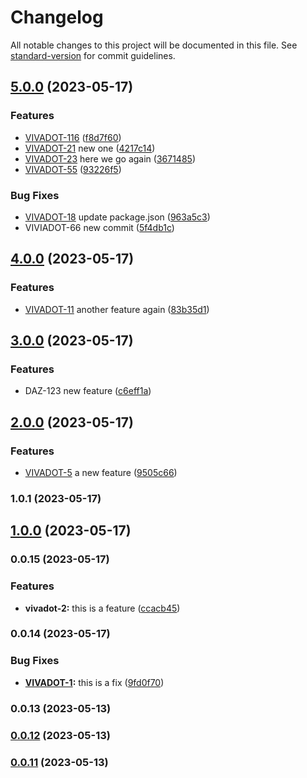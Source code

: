 # Changelog

All notable changes to this project will be documented in this file. See [standard-version](https://github.com/conventional-changelog/standard-version) for commit guidelines.

## [5.0.0](https://github.com/henrycontal/effective-potato/compare/v4.0.0...v5.0.0) (2023-05-17)


### Features

* [VIVADOT-116](https://gruposti.atlassian.net/browse/VIVADOT-116) ([f8d7f60](https://github.com/henrycontal/effective-potato/commit/f8d7f609a641ec46b8aca6775bb76a9f12c2efca))
* [VIVADOT-21](https://gruposti.atlassian.net/browse/VIVADOT-21) new one ([4217c14](https://github.com/henrycontal/effective-potato/commit/4217c14d2ba5704554f817378a5260ea1d334882))
* [VIVADOT-23](https://gruposti.atlassian.net/browse/VIVADOT-23) here we go again ([3671485](https://github.com/henrycontal/effective-potato/commit/36714858e102965c6e5b6ebf5d160dfbcb6248bc))
* [VIVADOT-55](https://gruposti.atlassian.net/browse/VIVADOT-55) ([93226f5](https://github.com/henrycontal/effective-potato/commit/93226f5acc70b532612fbf9f8b5d420a671a1c00))


### Bug Fixes

* [VIVADOT-18](https://gruposti.atlassian.net/browse/VIVADOT-18) update package.json ([963a5c3](https://github.com/henrycontal/effective-potato/commit/963a5c3f41ff2a45d68bbe99bfd7da76d966b9e5))
* VIVIADOT-66 new commit ([5f4db1c](https://github.com/henrycontal/effective-potato/commit/5f4db1c5ee2ff71fbca17abfc3aaf2e220538dbd))

## [4.0.0](https://github.com/henrycontal/effective-potato/compare/v3.0.0...v4.0.0) (2023-05-17)


### Features

* [VIVADOT-11](https://gruposti.atlassian.net/browse/VIVADOT-11) another feature again ([83b35d1](https://github.com/henrycontal/effective-potato/commit/83b35d1162cda05368b151fcf8c70c8a6fe1799b))

## [3.0.0](https://github.com/henrycontal/effective-potato/compare/v2.0.0...v3.0.0) (2023-05-17)


### Features

* DAZ-123 new feature ([c6eff1a](https://github.com/henrycontal/effective-potato/commit/c6eff1a9739036d2c1f9a1598b008cb5bec22590))

## [2.0.0](https://github.com/henrycontal/effective-potato/compare/v1.0.1...v2.0.0) (2023-05-17)


### Features

* [VIVADOT-5](https://gruposti.atlassian.net/browse/VIVADOT-5) a new feature ([9505c66](https://github.com/henrycontal/effective-potato/commit/9505c66328c807878330811fa779284bafc8d822))

### 1.0.1 (2023-05-17)

## [1.0.0](https://github.com/henrycontal/effective-potato/compare/v0.0.15...v1.0.0) (2023-05-17)

### 0.0.15 (2023-05-17)


### Features

* **vivadot-2:** this is a feature ([ccacb45](https://github.com/henrycontal/effective-potato/commit/ccacb4526bbd22a7c79ee22a0dd07b1b0d2f9bf4))

### 0.0.14 (2023-05-17)


### Bug Fixes

* **[VIVADOT-1](https://gruposti.atlassian.net/browse/VIVADOT-1):** this is a fix ([9fd0f70](https://github.com/henrycontal/effective-potato/commit/9fd0f704a0c445277809bb40e4d19d95218a3ca7))

### 0.0.13 (2023-05-13)

### [0.0.12](https://github.com/henrycontal/effective-potato/compare/v0.0.11...v0.0.12) (2023-05-13)

### [0.0.11](https://github.com/henrycontal/effective-potato/compare/v0.0.10...v0.0.11) (2023-05-13)
